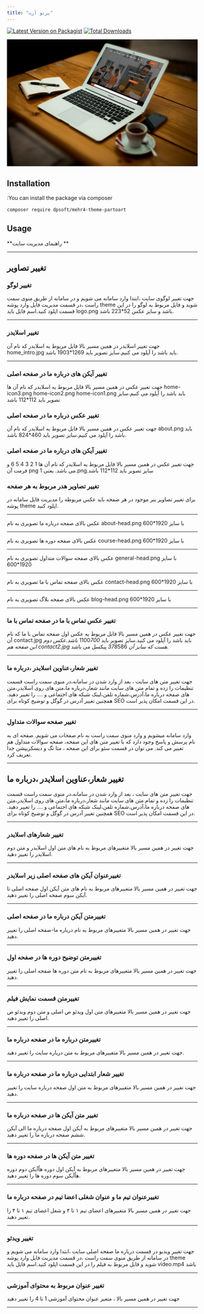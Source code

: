 ```yaml
---
title: "پرتو آرت"
---
```




[![Latest Version on Packagist](https://img.shields.io/packagist/v/dpsoft/mehr4-theme-partoart.svg?style=flat-square)](https://packagist.org/packages/dpsoft/mehr4-theme-partoart)
[![Total Downloads](https://img.shields.io/packagist/dt/dpsoft/mehr4-theme-partoart.svg?style=flat-square)](https://packagist.org/packages/dpsoft/mehr4-theme-partoart)



![my package](parto.jpg)


## Installation

:You can install the package via composer

```bash
composer require dpsoft/mehr4-theme-partoart
```

## Usage

**راهنمای  مدیریت سایت **
____
## تغییر تصاویر

### تغییر لوگو

جهت تغییر لوگوی سایت ،ابتدا وارد سامانه می شویم و در سامانه از طریق منوی سمت راست ،در قسمت مدیریت فایل وارد پوشه theme شوید و فایل مربوط به لوگو را در این قسمت اپلود کنید.اسم فایل باید logo.png باشد و سایز عکس 52*223 باشد.
___
### تغییر اسلایدر

جهت تغییر اسلایدر در همین مسیر بالا فایل مربوط یه اسلایدر که نام آن home_intro.jpg باید باشد را آپلود می کنیم.سایز تصویر باید 1269*1903 باشد.
___
### تغییر آیکن های  درباره ما در صفحه اصلی
جهت تغییر عکس در همین مسیر بالا فایل مربوط یه اسلایدر که نام آن ها  home-icon3.png  home-icon2.png  home-icon1.png باید باشد را آپلود می کنیم.سایز تصویر باید 112*112 باشد

### تغییر عکس درباره ما در صفحه اصلی
جهت تغییر عکس در همین مسیر بالا فایل مربوط یه اسلایدر که نام آن about.png باید باشد را آپلود می کنیم.سایز تصویر باید 460*824 باشد.

### تغییر آیکن های  درباره ما در صفحه اصلی
جهت تغییر عکس در همین مسیر بالا فایل مربوط یه اسلایدر که نام آن ها  1 2 3 4 5 6 و فرمت آن png می باشد.
یعنی 1.png.سایز تصویر باید 112*112 باشد

### تغییر تصاویر هدر مربوط به هر صفحه
برای تغییر تصاویر بنر موجود در هر صفحه باید عکس مربوطه  را مدیریت فایل سامانه در پوشه theme اپلود کنید.
___
 عکس بالای صفحه درباره ما تصویری به نام about-head.png با سایز 1920*600
___
 عکس بالای صفحه دوره ها تصویری به نام course-head.png با سایز 1920*600
___
 عکس بالای صفحه سوالات متداول تصویری به نام general-head.png با سایز 1920*600
___
 عکس بالای صفحه تماس با ما تصویری به نام contact-head.png با سایز 1920*600
___
 عکس بالای صفحه بلاگ  تصویری به نام blog-head.png با سایز 1920*600
___

### تغییر عکس تماس با ما در صفحه تماس با ما
جهت تغییر عکس در همین مسیر بالا فایل مربوط یه عکس اول صفحه تماس با ما که نام آن contact.jpg باید باشد را آپلود می کنید.سایز تصویر باید 1100*700 باشد.عکس دوم این صفحه هم contact2.jpg هست که سایز آن 378*586 پیکسل می باشد.
___

### تغییر شعار،عناوین اسلایدر ،درباره ما  
جهت تغییر متن های سایت ، بعد از وارد شدن در سامانه،در منوی سمت راست قسمت تنظیمات را زده و تمام متن های سایت مانند شعار،درباره ما،متن های روی اسلایدر،متن های صفحه درباره ما،آدرس،شماره تلفن،لینک شبکه های اجتماعی و .... را تغییر دهید.
همچنین تغییر آدرس در گوگل  و توضیح کوتاه برای SEO در این قسمت امکان پذیر است.	
___
### تغییر صفحه سوالات متداول
وارد سامانه میشویم و وارد منوی سمت راست به نام صفحات می شویم.
صفحه ای به نام پرسش و پاسخ وجود دارد که با تغییر متن های این صفحه، صفحه سوالات متداول هم تغییر می کند.
می توان در قسمت سئو برای این صفحه ، متا تگ و دیسکریپشن جدا تعریف کرد.
___
## تغییر شعار،عناوین اسلایدر ،درباره ما  
جهت تغییر متن های سایت ، بعد از وارد شدن در سامانه،در منوی سمت راست قسمت تنظیمات را زده و تمام متن های سایت مانند شعار،درباره ما،متن های روی اسلایدر،متن های صفحه درباره ما،آدرس،شماره تلفن،لینک شبکه های اجتماعی و .... را تغییر دهید.
همچنین تغییر آدرس در گوگل  و توضیح کوتاه برای SEO در این قسمت امکان پذیر است.	
___
### تغییر شعارهای اسلایدر 
جهت تغییر در همین مسیر بالا متغییرهای مربوط به نام های متن اول اسلایدر و متن دوم اسلایدر  را تغییر دهید.
___
### تغییرعنوان آیکن های صفحه اصلی زیر اسلایدر  
جهت تغییر در همین مسیر بالا متغییرهای مربوط به نام های متن آیکن اول صفحه اصلی تا آیکن سوم صفحه اصلی را تغییر دهید.
___
### تغییرمتن آیکن درباره ما در صفحه اصلی  
جهت تغییر در همین مسیر بالا متغییرهای مربوط به نام  درباره ما-صفحه اصلی
 را تغییر دهید.
___
### تغییرمتن توضیح دوره ها در صفحه اول  
جهت تغییر در همین مسیر بالا متغییرهای مربوط به نام متن دوره ها صفحه اصلی
 را تغییر دهید.
___

### تغییرمتن قسمت نمایش فیلم   
جهت تغییر در همین مسیر بالا متغییرهای متن اول ویدئو ص اصلی
 و متن دوم ویدئو ص اصلی را تغییر دهید.
___
### تغییرمتن درباره ما در صفحه درباره ما   
جهت تغییر در همین مسیر بالا متغییرهای مربوط به متن درباره سایت را تغییر دهید.
___
### تغییر شعار ابتدایی درباره ما در صفحه درباره ما   
جهت تغییر در همین مسیر بالا متغییرهای مربوط به متن اول صفحه درباره سایت را تغییر دهید.
___
### تغییر متن آیکن ها در صفحه درباره ما   
جهت تغییر در همین مسیر بالا متغییرهای مربوط به آیکن اول صفحه درباره ما الی آیکن ششم صفحه درباره ما را تغییر دهید.
___
### تغییر متن آیکن ها در صفحه دوره ها  
جهت تغییر در همین مسیر بالا متغییرهای مربوط به آیکن اول دوره هاُآیکن دوم دوره هاُآیکن سوم دوره ها را تغییر دهید.
___


### تغییرعنوان تیم ما و عنوان شغلی اعضا تیم در صفحه درباره ما   
جهت تغییر در همین مسیر بالا متغییرهای اعضای تیم ۱ تا ۴ و شغل اعضای تیم ۱ تا ۴  را تغییر دهید.
___

### تغییر ویدئو

جهت تغییر ویدیو در قسمت درباره ما صفحه اصلی سایت ،ابتدا وارد سامانه می شویم و در سامانه از طریق منوی سمت راست ،در قسمت مدیریت فایل وارد پوشه theme شوید و فایل مربوط به فیلم را در این قسمت اپلود کنید.اسم فایل باید video.mp4 باشد 
___

### تغییر عنوان مربوط به محتوای آموزشی
  
جهت تغییر در همین مسیر بالا ، متغیر عنوان محتوای آموزشی 1 تا 4 را تغییر دهید
___



